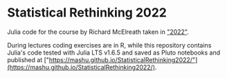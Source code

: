 # Statistical Rethinking 2022

Julia code for the course by Richard McElreath taken in ["2022"](https://github.com/rmcelreath/stat_rethinking_2022).

During lectures coding exercises are in R, while this repository contains Julia's code tested with Julia LTS v1.6.5 and saved as Pluto notebooks and published at ["https://mashu.github.io/StatisticalRethinking2022/"](https://mashu.github.io/StatisticalRethinking2022/).
